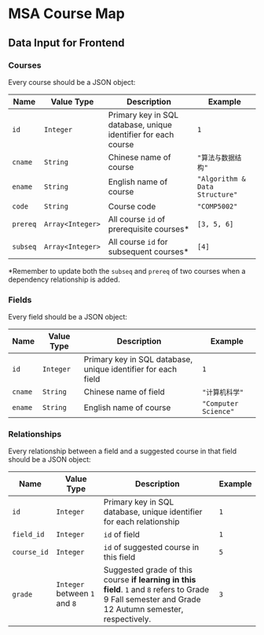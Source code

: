 # MSA Course Map

## Data Input for Frontend

### Courses

Every course should be a JSON object:

| Name         | Value Type           | Description                                                  | Example                            |
| ------------ | -------------------- | ------------------------------------------------------------ | ---------------------------------- |
| ```id```     | ```Integer```        | Primary key in SQL database, unique identifier for each course | ```1```                            |
| ```cname```  | ```String```         | Chinese name of course                                       | ```"算法与数据结构"```             |
| ```ename```  | ```String```         | English name of course                                       | ```"Algorithm & Data Structure"``` |
| ```code```   | ```String```         | Course code                                                  | ```"COMP5002"```                   |
| ```prereq``` | ```Array<Integer>``` | All course ```id``` of prerequisite courses*                 | ```[3, 5, 6]```                    |
| ```subseq``` | ```Array<Integer>``` | All course ```id``` for subsequent courses*                  | ```[4]```                          |

*Remember to update both the ```subseq``` and ```prereq``` of two courses when a dependency relationship is added.

### Fields

Every field should be a JSON object:

| Name        | Value Type    | Description                                                  | Example                  |
| ----------- | ------------- | ------------------------------------------------------------ | ------------------------ |
| ```id```    | ```Integer``` | Primary key in SQL database, unique identifier for each field | ```1```                  |
| ```cname``` | ```String```  | Chinese name of field                                        | ```"计算机科学"```       |
| ```ename``` | ```String```  | English name of course                                       | ```"Computer Science"``` |

### Relationships

Every relationship between a field and a suggested course in that field should be a JSON object:

| Name            | Value Type                                | Description                                                  | Example |
| --------------- | ----------------------------------------- | ------------------------------------------------------------ | ------- |
| ```id```        | ```Integer```                             | Primary key in SQL database, unique identifier for each relationship | ```1``` |
| ```field_id```  | ```Integer```                             | ```id``` of field                                            | ```1``` |
| ```course_id``` | ```Integer```                             | ```id``` of suggested course in this field                   | ```5``` |
| ```grade```     | ```Integer``` between ```1``` and ```8``` | Suggested grade of this course **if learning in this field**. ```1``` and ```8``` refers to Grade 9 Fall semester and Grade 12 Autumn semester, respectively. | ```3``` |
